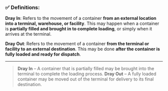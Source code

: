 ### ✅ Definitions:

**Dray In**:
Refers to the movement of a container **from an external location into a terminal, warehouse, or facility**. This may happen when a container is **partially filled and brought in to complete loading**, or simply when it arrives at the terminal.

**Dray Out**:
Refers to the movement of a container **from the terminal or facility to an external destination**. This may be done **after the container is fully loaded and ready for dispatch**.

---

> **Dray In** – A container that is partially filled may be brought into the terminal to complete the loading process.
> **Dray Out** – A fully loaded container may be moved out of the terminal for delivery to its final destination.
